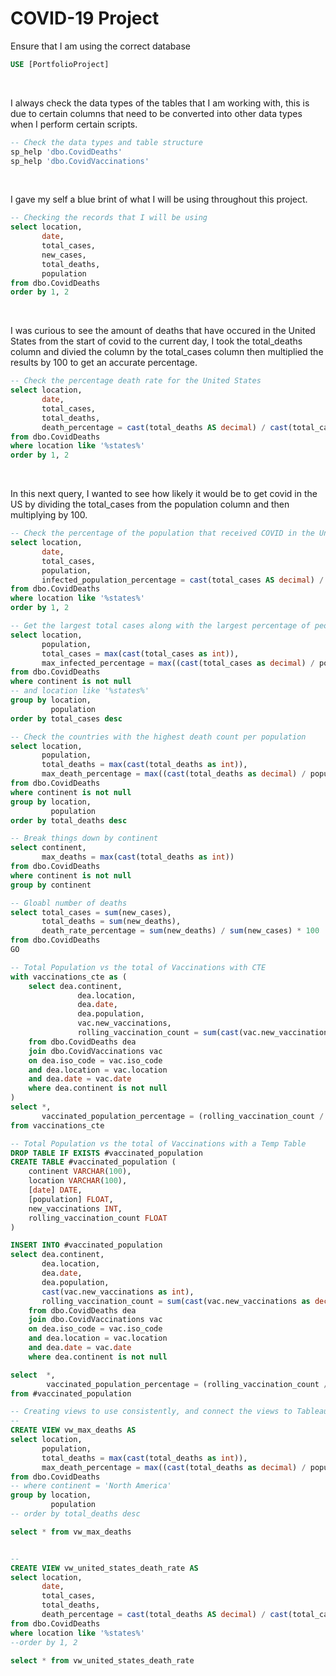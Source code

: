 # COVID-19 Project

Ensure that I am using the correct database
```sql
USE [PortfolioProject]
```
<br>

I always check the data types of the tables that I am working with, this is due to certain columns that need to be converted into other data types when I perform certain scripts.
```sql
-- Check the data types and table structure
sp_help 'dbo.CovidDeaths'
sp_help 'dbo.CovidVaccinations'
```
<br>

I gave my self a blue brint of what I will be using throughout this project.
```sql
-- Checking the records that I will be using
select location,
       date, 
       total_cases,
       new_cases,
       total_deaths,
       population
from dbo.CovidDeaths
order by 1, 2
```
<br>

I was curious to see the amount of deaths that have occured in the United States from the start of covid to the current day, I took the total_deaths column and divied the column by the total_cases column then multiplied the results by 100 to get an accurate percentage.
```sql
-- Check the percentage death rate for the United States
select location, 
       date, 
       total_cases,
       total_deaths,
       death_percentage = cast(total_deaths AS decimal) / cast(total_cases AS decimal) * 100
from dbo.CovidDeaths
where location like '%states%'
order by 1, 2
```
<br>

In this next query, I wanted to see how likely it would be to get covid in the US by dividing the total_cases from the population column and then multiplying by 100. 
```sql
-- Check the percentage of the population that received COVID in the United States
select location, 
       date, 
       total_cases,
       population,
       infected_population_percentage = cast(total_cases AS decimal) / population * 100
from dbo.CovidDeaths
where location like '%states%'
order by 1, 2
```

```sql
-- Get the largest total cases along with the largest percentage of people that were infected by COVID for each country
select location,
       population,
       total_cases = max(cast(total_cases as int)),
       max_infected_percentage = max((cast(total_cases as decimal) / population) * 100)
from dbo.CovidDeaths
where continent is not null
-- and location like '%states%'
group by location,
         population
order by total_cases desc
```

```sql
-- Check the countries with the highest death count per population
select location,
       population,
       total_deaths = max(cast(total_deaths as int)),
       max_death_percentage = max((cast(total_deaths as decimal) / population) * 100)
from dbo.CovidDeaths
where continent is not null
group by location,
         population
order by total_deaths desc
```

```sql
-- Break things down by continent
select continent, 
       max_deaths = max(cast(total_deaths as int)) 
from dbo.CovidDeaths
where continent is not null
group by continent
```

```sql
-- Gloabl number of deaths
select total_cases = sum(new_cases),
       total_deaths = sum(new_deaths),
       death_rate_percentage = sum(new_deaths) / sum(new_cases) * 100
from dbo.CovidDeaths
GO
```

```sql
-- Total Population vs the total of Vaccinations with CTE
with vaccinations_cte as (
	select dea.continent,
               dea.location,
               dea.date,
               dea.population,
               vac.new_vaccinations,
               rolling_vaccination_count = sum(cast(vac.new_vaccinations as decimal)) over(partition by dea.location order by dea.date)
	from dbo.CovidDeaths dea
	join dbo.CovidVaccinations vac
	on dea.iso_code = vac.iso_code
	and dea.location = vac.location
	and dea.date = vac.date
	where dea.continent is not null
)
select *, 
       vaccinated_population_percentage = (rolling_vaccination_count / population) * 100
from vaccinations_cte
```

```sql
-- Total Population vs the total of Vaccinations with a Temp Table
DROP TABLE IF EXISTS #vaccinated_population
CREATE TABLE #vaccinated_population (
	continent VARCHAR(100),
	location VARCHAR(100),
	[date] DATE,
	[population] FLOAT,
	new_vaccinations INT,
	rolling_vaccination_count FLOAT
)

INSERT INTO #vaccinated_population
select dea.continent,
       dea.location,
       dea.date,
       dea.population,
       cast(vac.new_vaccinations as int),
       rolling_vaccination_count = sum(cast(vac.new_vaccinations as decimal)) over(partition by dea.location order by dea.date)
	from dbo.CovidDeaths dea
	join dbo.CovidVaccinations vac
	on dea.iso_code = vac.iso_code
	and dea.location = vac.location
	and dea.date = vac.date
	where dea.continent is not null

select  *,
        vaccinated_population_percentage = (rolling_vaccination_count / population) * 100
from #vaccinated_population
```


```sql
-- Creating views to use consistently, and connect the views to Tableau or Power BI
-- 
CREATE VIEW vw_max_deaths AS
select location,
       population,
       total_deaths = max(cast(total_deaths as int)),
       max_death_percentage = max((cast(total_deaths as decimal) / population) * 100)
from dbo.CovidDeaths
-- where continent = 'North America'
group by location,
         population
-- order by total_deaths desc

select * from vw_max_deaths


-- 
CREATE VIEW vw_united_states_death_rate AS
select location, 
       date, 
       total_cases,
       total_deaths,
       death_percentage = cast(total_deaths AS decimal) / cast(total_cases AS decimal) * 100
from dbo.CovidDeaths
where location like '%states%'
--order by 1, 2

select * from vw_united_states_death_rate
```
